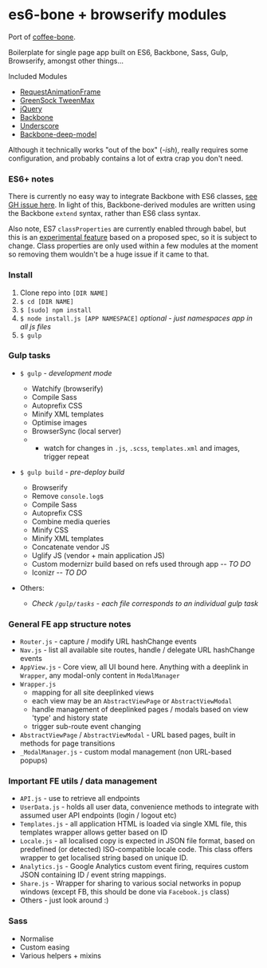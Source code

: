 # es6-bone + browserify modules

Port of [coffee-bone](https://github.com/unit9/coffee-bone).

Boilerplate for single page app built on ES6, Backbone, Sass, Gulp, Browserify, amongst other things...

Included Modules
* [RequestAnimationFrame](https://www.npmjs.com/package/requestanimationframe)
* [GreenSock TweenMax](https://www.npmjs.com/package/gsap)
* [jQuery](https://www.npmjs.com/package/jquery)
* [Backbone](https://www.npmjs.com/package/backbone)
* [Underscore](https://www.npmjs.com/package/underscore)
* [Backbone-deep-model](https://www.npmjs.com/package/backbone-deep-model)

Although it technically works "out of the box" (*-ish*), really requires some configuration, and probably contains a lot of extra crap you don't need.

### ES6+ notes

There is currently no easy way to integrate Backbone with ES6 classes, [see GH issue here](https://github.com/jashkenas/backbone/issues/3560). In light of this, Backbone-derived modules are written using the Backbone `extend` syntax, rather than ES6 class syntax.

Also note, ES7 `classProperties` are currently enabled through babel, but this is an [experimental feature](http://babeljs.io/blog/2015/03/31/5.0.0/) based on a proposed spec, so it is subject to change. Class properties are only used within a few modules at the moment so removing them wouldn't be a huge issue if it came to that.

### Install

1. Clone repo into `[DIR NAME]`
2. `$ cd [DIR NAME]`
3. `$ [sudo] npm install`
4. `$ node install.js [APP NAMESPACE]` *optional - just namespaces app in all js files*
5. `$ gulp`

### Gulp tasks

* `$ gulp` - *development mode*
    * Watchify (browserify)
    * Compile Sass
    * Autoprefix CSS
    * Minify XML templates
    * Optimise images
    * BrowserSync (local server)
    * + watch for changes in `.js`, `.scss`, `templates.xml` and images, trigger repeat

* `$ gulp build` - *pre-deploy build*
    * Browserify
    * Remove `console.log`s
    * Compile Sass
    * Autoprefix CSS
    * Combine media queries
    * Minify CSS
    * Minify XML templates
    * Concatenate vendor JS
    * Uglify JS (vendor + main application JS)
    * Custom modernizr build based on refs used through app *-- TO DO*
    * Iconizr *-- TO DO*

* Others:
    * *Check `/gulp/tasks` - each file corresponds to an individual gulp task*

### General FE app structure notes

* `Router.js` - capture / modify URL hashChange events
* `Nav.js` - list all available site routes, handle / delegate URL hashChange events
* `AppView.js` - Core view, all UI bound here. Anything with a deeplink in `Wrapper`, any modal-only content in `ModalManager`
* `Wrapper.js`
    * mapping for all site deeplinked views
    * each view may be an `AbstractViewPage` or `AbstractViewModal`
    * handle management of deeplinked pages / modals based on view 'type' and history state
    * trigger sub-route event changing
* `AbstractViewPage` / `AbstractViewModal` - URL based pages, built in methods for page transitions
* `_ModalManager.js` - custom modal management (non URL-based popups)

### Important FE utils / data management

* `API.js` - use to retrieve all endpoints
* `UserData.js` - holds all user data, convenience methods to integrate with assumed user API endpoints (login / logout etc)
* `Templates.js` - all application HTML is loaded via single XML file, this templates wrapper allows getter based on ID
* `Locale.js` - all localised copy is expected in JSON file format, based on predefined (or detected) ISO-compatible locale code. This class offers wrapper to get localised string based on unique ID.
* `Analytics.js` - Google Analytics custom event firing, requires custom JSON containing ID / event string mappings.
* `Share.js` - Wrapper for sharing to various social networks in popup windows (except FB, this should be done via `Facebook.js` class)
* Others - just look around :)

### Sass

* Normalise
* Custom easing
* Various helpers + mixins
